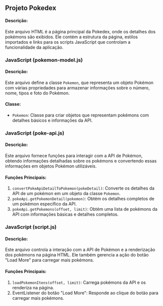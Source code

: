 ## Projeto Pokedex
#### Descrição:

Este arquivo HTML é a página principal da Pokedex, onde os detalhes dos pokémons são exibidos. Ele contém a estrutura da página, estilos importados e links para os scripts JavaScript que controlam a funcionalidade da aplicação.


### JavaScript (pokemon-model.js)

#### Descrição:

Este arquivo define a classe `Pokemon`, que representa um objeto Pokémon com várias propriedades para armazenar informações sobre o número, nome, tipos e foto do Pokémon.

#### Classe:

-   `Pokemon`: Classe para criar objetos que representam pokémons com detalhes básicos e informações da API.

### JavaScript (poke-api.js)

#### Descrição:

Este arquivo fornece funções para interagir com a API de Pokémon, obtendo informações detalhadas sobre os pokémons e convertendo essas informações em objetos Pokémon utilizáveis.

#### Funções Principais:

1.  `convertPokeApiDetailToPokemon(pokeDetail)`: Converte os detalhes da API de um pokémon em um objeto da classe `Pokemon`.
2.  `pokeApi.getPokemonDetail(pokemon)`: Obtém os detalhes completos de um pokémon específico da API.
3.  `pokeApi.getPokemons(offset, limit)`: Obtém uma lista de pokémons da API com informações básicas e detalhes completos.

### JavaScript (script.js)

#### Descrição:

Este arquivo controla a interação com a API de Pokémon e a renderização dos pokémons na página HTML. Ele também gerencia a ação do botão "Load More" para carregar mais pokémons.

#### Funções Principais:

1.  `loadPokemonItens(offset, limit)`: Carrega pokémons da API e os renderiza na página.
2.  EventListener do botão "Load More": Responde ao clique do botão para carregar mais pokémons.
